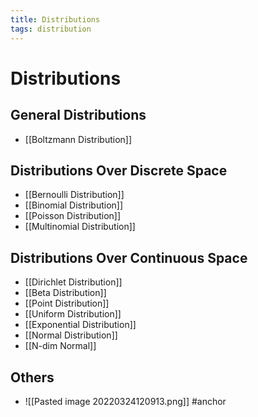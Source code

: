 ```yaml
---
title: Distributions
tags: distribution
---
```


# Distributions

## General Distributions
- [[Boltzmann Distribution]]

## Distributions Over Discrete Space
- [[Bernoulli Distribution]]
- [[Binomial Distribution]]
- [[Poisson Distribution]]
- [[Multinomial Distribution]]

## Distributions Over Continuous Space
- [[Dirichlet Distribution]]
- [[Beta Distribution]]
- [[Point Distribution]]
- [[Uniform Distribution]]
- [[Exponential Distribution]]
- [[Normal Distribution]]
- [[N-dim Normal]]

## Others
- ![[Pasted image 20220324120913.png]]
#anchor




































